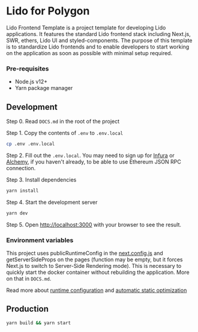 # Lido for Polygon

Lido Frontend Template is a project template for developing Lido applications. It features the standard Lido frontend stack including Next.js, SWR, ethers, Lido UI and styled-components. The purpose of this template is to standardize Lido frontends and to enable developers to start working on the application as soon as possible with minimal setup required.

### Pre-requisites

- Node.js v12+
- Yarn package manager

## Development

Step 0. Read `DOCS.md` in the root of the project

Step 1. Copy the contents of `.env` to `.env.local`

```bash
cp .env .env.local
```

Step 2. Fill out the `.env.local`. You may need to sign up for [Infura](https://infura.io/) or [Alchemy](https://www.alchemy.com/), if you haven't already, to be able to use Ethereum JSON RPC connection.

Step 3. Install dependencies

```bash
yarn install
```

Step 4. Start the development server

```bash
yarn dev
```

Step 5. Open [http://localhost:3000](http://localhost:3000) with your browser to see the result.

### Environment variables

This project uses publicRuntimeConfig in the [next.config.js](./next.config.js) and getServerSideProps on the pages (function may be empty, but it forces Next.js to switch to Server-Side Rendering mode). This is necessary to quickly start the docker container without rebuilding the application. More on that in `DOCS.md`.

Read more about [runtime configuration](https://nextjs.org/docs/api-reference/next.config.js/runtime-configuration) and [automatic static optimization](https://nextjs.org/docs/advanced-features/automatic-static-optimization)

## Production

```bash
yarn build && yarn start
```
